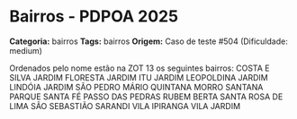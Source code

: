 # Bairros - PDPOA 2025

**Categoria:** bairros
**Tags:** bairros
**Origem:** Caso de teste #504 (Dificuldade: medium)

Ordenados pelo nome estão na ZOT 13 os seguintes bairros: COSTA E SILVA JARDIM FLORESTA JARDIM ITU JARDIM LEOPOLDINA JARDIM LINDÓIA JARDIM SÃO PEDRO MÁRIO QUINTANA MORRO SANTANA PARQUE SANTA FÉ PASSO DAS PEDRAS RUBEM BERTA SANTA ROSA DE LIMA SÃO SEBASTIÃO SARANDI VILA IPIRANGA VILA JARDIM
